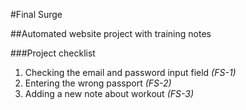 #Final Surge

##Automated website project with training notes

###Project checklist

1. Checking the email and password input field *(FS-1)*
2. Entering the wrong passport *(FS-2)*
3. Adding a new note about workout *(FS-3)*


